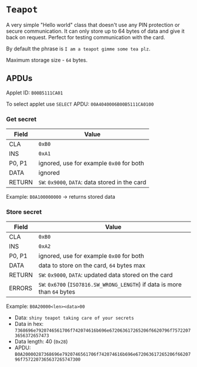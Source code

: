 # `Teapot`

A very simple "Hello world" class that doesn't use any PIN protection or secure communication. It can only store up to 64 bytes of data and give it back on request. Perfect for testing communication with the card.

By default the phrase is `I am a teapot gimme some tea plz`.

Maximum storage size - `64` bytes.

## APDUs

Applet ID: `B00B5111CA01`

To select applet use `SELECT` APDU: `00A4040006B00B5111CA0100`

### Get secret

| Field  | Value                                    |
| ------ | ---------------------------------------- |
| CLA    | `0xB0`                                   |
| INS    | `0xA1`                                   |
| P0, P1 | ignored, use for example `0x00` for both |
| DATA   | ignored                                  |
| RETURN | `SW`: `0x9000`, `DATA`: data stored in the card |

Example: `B0A100000000` -> returns stored data

### Store secret

| Field  | Value                                    |
| ------ | ---------------------------------------- |
| CLA    | `0xB0`                                   |
| INS    | `0xA2`                                   |
| P0, P1 | ignored, use for example `0x00` for both |
| DATA   | data to store on the card, `64` bytes max  |
| RETURN | `SW`: `0x9000`, `DATA`: updated data stored on the card |
| ERRORS | `SW`: `0x6700` (`ISO7816.SW_WRONG_LENGTH`) if data is more than `64` bytes |

Example: `B0A20000<len><data>00`

- Data: `shiny teapot taking care of your secrets`
- Data in hex: `7368696e7920746561706f742074616b696e672063617265206f6620796f75722073656372657473`
- Data length: 40 (`0x28`)
- APDU: `B0A20000287368696e7920746561706f742074616b696e672063617265206f6620796f7572207365637265747300`
